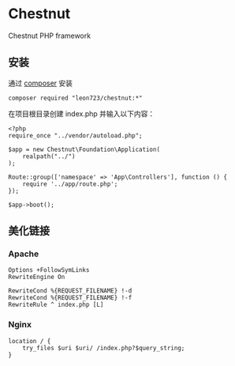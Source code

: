 # Chestnut
Chestnut PHP framework
## 安装

通过 [composer](http://www.phpcomposer.com/) 安装


```
composer required "leon723/chestnut:*"
```

在项目根目录创建 index.php 并输入以下内容：

```
<?php
require_once "../vendor/autoload.php";

$app = new Chestnut\Foundation\Application(
    realpath("../")
);

Route::group(['namespace' => 'App\Controllers'], function () {
    require '../app/route.php';
});

$app->boot();
```

## 美化链接

### Apache

```
Options +FollowSymLinks
RewriteEngine On

RewriteCond %{REQUEST_FILENAME} !-d
RewriteCond %{REQUEST_FILENAME} !-f
RewriteRule ^ index.php [L]
```

### Nginx

```
location / {
    try_files $uri $uri/ /index.php?$query_string;
}
```
